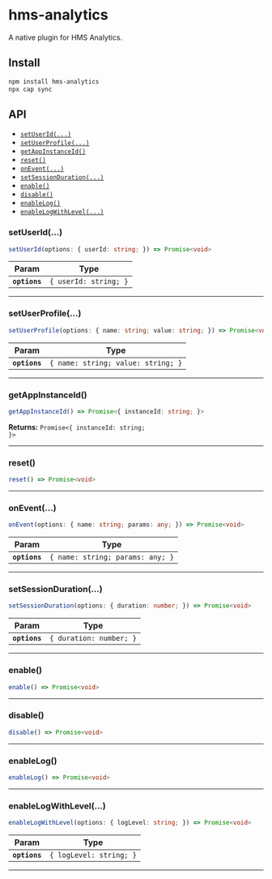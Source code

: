 # hms-analytics

A native plugin for HMS Analytics.

## Install

```bash
npm install hms-analytics
npx cap sync
```

## API

<docgen-index>

* [`setUserId(...)`](#setuserid)
* [`setUserProfile(...)`](#setuserprofile)
* [`getAppInstanceId()`](#getappinstanceid)
* [`reset()`](#reset)
* [`onEvent(...)`](#onevent)
* [`setSessionDuration(...)`](#setsessionduration)
* [`enable()`](#enable)
* [`disable()`](#disable)
* [`enableLog()`](#enablelog)
* [`enableLogWithLevel(...)`](#enablelogwithlevel)

</docgen-index>

<docgen-api>
<!--Update the source file JSDoc comments and rerun docgen to update the docs below-->

### setUserId(...)

```typescript
setUserId(options: { userId: string; }) => Promise<void>
```

| Param         | Type                             |
| ------------- | -------------------------------- |
| **`options`** | <code>{ userId: string; }</code> |

--------------------


### setUserProfile(...)

```typescript
setUserProfile(options: { name: string; value: string; }) => Promise<void>
```

| Param         | Type                                          |
| ------------- | --------------------------------------------- |
| **`options`** | <code>{ name: string; value: string; }</code> |

--------------------


### getAppInstanceId()

```typescript
getAppInstanceId() => Promise<{ instanceId: string; }>
```

**Returns:** <code>Promise&lt;{ instanceId: string; }&gt;</code>

--------------------


### reset()

```typescript
reset() => Promise<void>
```

--------------------


### onEvent(...)

```typescript
onEvent(options: { name: string; params: any; }) => Promise<void>
```

| Param         | Type                                        |
| ------------- | ------------------------------------------- |
| **`options`** | <code>{ name: string; params: any; }</code> |

--------------------


### setSessionDuration(...)

```typescript
setSessionDuration(options: { duration: number; }) => Promise<void>
```

| Param         | Type                               |
| ------------- | ---------------------------------- |
| **`options`** | <code>{ duration: number; }</code> |

--------------------


### enable()

```typescript
enable() => Promise<void>
```

--------------------


### disable()

```typescript
disable() => Promise<void>
```

--------------------


### enableLog()

```typescript
enableLog() => Promise<void>
```

--------------------


### enableLogWithLevel(...)

```typescript
enableLogWithLevel(options: { logLevel: string; }) => Promise<void>
```

| Param         | Type                               |
| ------------- | ---------------------------------- |
| **`options`** | <code>{ logLevel: string; }</code> |

--------------------

</docgen-api>
